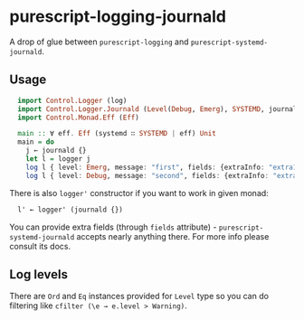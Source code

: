 # purescript-logging-journald

A drop of glue between `purescript-logging` and `purescript-systemd-journald`.

## Usage

  ```purescript
    import Control.Logger (log)
    import Control.Logger.Journald (Level(Debug, Emerg), SYSTEMD, journald, logger)
    import Control.Monad.Eff (Eff)

    main :: ∀ eff. Eff (systemd ∷ SYSTEMD | eff) Unit
    main = do
      j ← journald {}
      let l = logger j
      log l { level: Emerg, message: "first", fields: {extraInfo: "extra1"} }
      log l { level: Debug, message: "second", fields: {extraInfo: "extra2"} }
  ```

There is also `logger'` constructor if you want to work in given monad:

  ```purescript
    l' ← logger' (journald {})
  ```

You can provide extra fields (through `fields` attribute) - `purescript-systemd-journald` accepts nearly anything there. For more info please consult its docs.


## Log levels

There are `Ord` and `Eq` instances provided for `Level` type so you can do filtering like `cfilter (\e → e.level > Warning)`.

